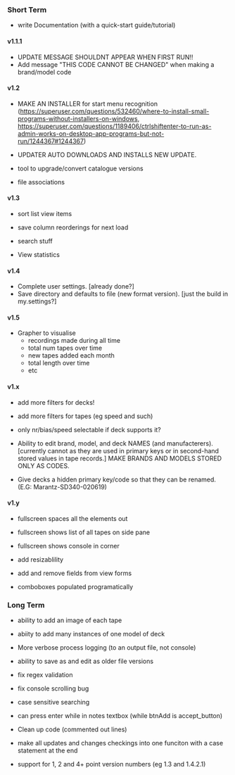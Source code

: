 ### Short Term

- write Documentation (with a quick-start guide/tutorial)



#### v1.1.1

- UPDATE MESSAGE SHOULDNT APPEAR WHEN FIRST RUN!!
- Add message "THIS CODE CANNOT BE CHANGED" when making a brand/model code



#### v1.2

- MAKE AN INSTALLER for start menu recognition (https://superuser.com/questions/532460/where-to-install-small-programs-without-installers-on-windows, https://superuser.com/questions/1189406/ctrlshiftenter-to-run-as-admin-works-on-desktop-app-programs-but-not-run/1244367#1244367)

- UPDATER AUTO DOWNLOADS AND INSTALLS NEW UPDATE.

- tool to upgrade/convert catalogue versions
- file associations



#### v1.3

- sort list view items
- save column reorderings for next load

- search stuff

- View statistics



#### v1.4

- Complete user settings. [already done?]
- Save directory and defaults to file (new format version). [just the build in my.settings?]



#### v1.5

- Grapher to visualise
  - recordings made during all time
  - total num tapes over time
  - new tapes added each month
  - total length over time
  - etc
 
 
 
#### v1.x

- add more filters for decks!
- add more filters for tapes (eg speed and such)

- only nr/bias/speed selectable if deck supports it?



- Ability to edit brand, model, and deck NAMES (and manufacterers). [currently cannot as they are used in primary keys or in second-hand stored values in tape records.] MAKE BRANDS AND MODELS STORED ONLY AS CODES.
- Give decks a hidden primary key/code so that they can be renamed. (E.G: Marantz-SD340-020619)



#### v1.y

- fullscreen spaces all the elements out
- fullscreen shows list of all tapes on side pane
- fullscreen shows console in corner

- add resizablility
- add and remove fields from view forms
- comboboxes populated programatically



### Long Term

- ability to add an image of each tape
- abiity to add many instances of one model of deck



- More verbose process logging (to an output file, not console)

- ability to save as and edit as older file versions



- fix regex validation
- fix console scrolling bug
- case sensitive searching
- can press enter while in notes textbox (while btnAdd is accept_button)



- Clean up code (commented out lines)

- make all updates and changes checkings into one funciton with a case statement at the end



- support for 1, 2 and 4+ point version numbers (eg 1.3 and 1.4.2.1)